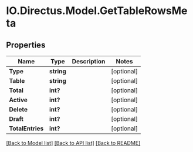 # IO.Directus.Model.GetTableRowsMeta
## Properties

Name | Type | Description | Notes
------------ | ------------- | ------------- | -------------
**Type** | **string** |  | [optional] 
**Table** | **string** |  | [optional] 
**Total** | **int?** |  | [optional] 
**Active** | **int?** |  | [optional] 
**Delete** | **int?** |  | [optional] 
**Draft** | **int?** |  | [optional] 
**TotalEntries** | **int?** |  | [optional] 

[[Back to Model list]](../README.md#documentation-for-models) [[Back to API list]](../README.md#documentation-for-api-endpoints) [[Back to README]](../README.md)

